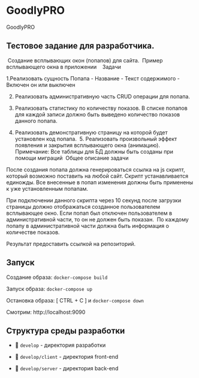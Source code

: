 # GoodlyPRO
GoodlyPRO

## Тестовое задание для разработчика.

 Создание всплывающих окон (попапов) для сайта.  Пример всплывающего окна в приложении    Задачи

1.Реализовать сущность Попапа 
	- Название
	- Текст содержимого
	- Включен он или выключен

2. Реализовать административную часть CRUD операции для попапа.  

3. Реализовать статистику по количеству показов. В списке попапов для каждой записи должно быть выведено количество показов данного попапа.

4. Реализовать демонстративную страницу на которой будет установлен код попапа.  5. Реализовать произвольный эффект появления и закрытия всплывающего окна (анимацию).  Примечание: Все таблицы для БД должны быть созданы при помощи миграций  Общее описание задачи  

После создания попапа должна генерироваться ссылка на js скрипт, который возможно поставить на любой сайт. Скрипт устанавливается единожды.  Все внесенные в попап изменения должны быть применены к уже установленным попапам.

При подключении данного скрипта через 10 секунд после загрузки страницы должно отображаться созданное пользователем всплывающее окно. Если попап был отключен пользователем в административной части, то он не должен быть показан.  По каждому попапу в административной части должна быть информация о количестве показов.  

Результат предоставить ссылкой на репозиторий. 

## Запуск

Создание образа: `docker-compose build`

Запуск образа: `docker-compose up`

Остановка образа: [ CTRL + C ] и `docker-compose down`

Смотрим:  http://localhost:9090

## Структура среды разработки

+ :file_folder: `develop` - директория разработки

+ :file_folder: `develop/client` - директория front-end

+ :file_folder: `develop/server` - директория back-end
